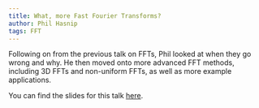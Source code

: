 ```yaml
---
title: What, more Fast Fourier Transforms?
author: Phil Hasnip
tags: FFT
---
```


Following on from the previous talk on FFTs, Phil looked at when they go wrong and why. He then moved onto more advanced FFT methods, including 3D FFTs and non-uniform FFTs, as well as more example applications. 

You can find the slides for this talk [here][slides].

[slides]: /slides/2018-07-13_more_ffts.pdf






  



